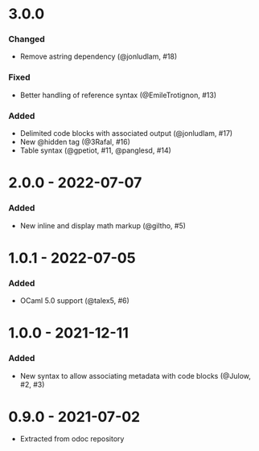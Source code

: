 # 3.0.0

### Changed

- Remove astring dependency (@jonludlam, #18)

### Fixed

- Better handling of reference syntax (@EmileTrotignon, #13)

### Added

- Delimited code blocks with associated output (@jonludlam, #17)
- New @hidden tag (@3Rafal, #16)
- Table syntax (@gpetiot, #11, @panglesd, #14)

# 2.0.0 - 2022-07-07

### Added

- New inline and display math markup (@giltho, #5)

# 1.0.1 - 2022-07-05

### Added

- OCaml 5.0 support (@talex5, #6)

# 1.0.0 - 2021-12-11

### Added

- New syntax to allow associating metadata with code blocks 
  (@Julow, #2, #3)

# 0.9.0 - 2021-07-02

- Extracted from odoc repository

